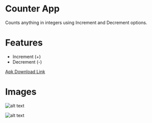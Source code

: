 # Counter App
Counts anything in integers using Increment and Decrement options.

# Features
- Increment (+)
- Decrement (-)


[Apk Download Link](https://github.com/kaustubhsuryakantdeshpande/counter-mvvm/raw/refs/heads/master/CounterMVVM.apk)

# Images
![alt text](https://github.com/kaustubhsuryakantdeshpande/images/blob/main/Unit%20Convertor/Screenshot_20241006-150930.jpg)

![alt text](https://github.com/kaustubhsuryakantdeshpande/images/blob/main/Unit%20Convertor/Screenshot_20241006-151055.jpg)
